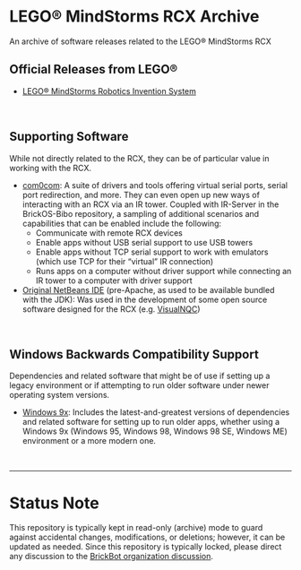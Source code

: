 # LEGO® MindStorms RCX Archive
An archive of software releases related to the LEGO® MindStorms RCX

## Official Releases from LEGO®
* [LEGO® MindStorms Robotics Invention System](https://github.com/BrickBot/Archive/releases/tag/LEGO)

&nbsp;
## Supporting Software
While not directly related to the RCX, they can be of particular value in working with the RCX.
* [com0com](https://github.com/BrickBot/Archive/releases/tag/com0com): A suite of drivers and tools offering virtual serial ports, serial port redirection, and more.  They can even open up new ways of interacting with an RCX via an IR tower.  Coupled with IR-Server in the BrickOS-Bibo repository, a sampling of additional scenarios and capabilities that can be enabled include the following:
  + Communicate with remote RCX devices
  + Enable apps without USB serial support to use USB towers
  + Enable apps without TCP serial support to work with emulators (which use TCP for their “virtual” IR connection)
  + Runs apps on a computer without driver support while connecting an IR tower to a computer with driver support
* [Original NetBeans IDE](https://github.com/BrickBot/Archive/releases/tag/NetBeans) (pre-Apache, as used to be available bundled with the JDK): Was used in the development of some open source software designed for the RCX (e.g. [VisualNQC](https://github.com/BrickBot/VisualNQC))

&nbsp;
## Windows Backwards Compatibility Support
Dependencies and related software that might be of use if setting up a legacy environment or if attempting to run older software under newer operating system versions.
* [Windows 9x](https://github.com/BrickBot/Archive/releases/tag/Win9x): Includes the latest-and-greatest versions of dependencies and related software for setting up to run older apps, whether using a Windows 9x (Windows 95, Windows 98, Windows 98 SE, Windows ME) environment or a more modern one.

&nbsp;

* * *

# Status Note
This repository is typically kept in read-only (archive) mode to guard against accidental changes, modifications, or deletions;
however, it can be updated as needed.  Since this repository is typically locked,
please direct any discussion to the [BrickBot organization discussion](https://github.com/orgs/BrickBot/discussions).
